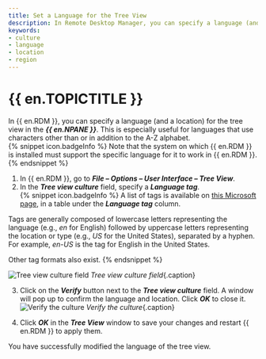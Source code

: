 ```yaml
---
title: Set a Language for the Tree View
description: In Remote Desktop Manager, you can specify a language (and a location) for the tree view in the Navigation Pane.
keywords:
- culture
- language
- location
- region
---
```

# {{ en.TOPICTITLE }} 
In {{ en.RDM }}, you can specify a language (and a location) for the tree view in the ***{{ en.NPANE }}***. This is especially useful for languages that use characters other than or in addition to the A-Z alphabet.  
{% snippet icon.badgeInfo %} 
Note that the system on which {{ en.RDM }} is installed must support the specific language for it to work in {{ en.RDM }}. 
{% endsnippet %} 

1. In {{ en.RDM }}, go to ***File – Options – User Interface – Tree View***.  
2. In the ***Tree view culture*** field, specify a ***Language tag***.  
{% snippet icon.badgeInfo %} 
A list of tags is available on [this Microsoft page](https://learn.microsoft.com/en-us/openspecs/windows_protocols/ms-lcid/a9eac961-e77d-41a6-90a5-ce1a8b0cdb9c), in a table under the ***Language tag*** column.  

Tags are generally composed of lowercase letters representing the language (e.g., *en* for English) followed by uppercase letters representing the location or type (e.g., *US* for the United States), separated by a hyphen. For example, *en-US* is the tag for English in the United States.  

Other tag formats also exist. 
{% endsnippet %}

![Tree view culture field](/img/en/kb/KB2110.png) 
*Tree view culture field*{.caption}  

3. Click on the ***Verify*** button next to the ***Tree view culture*** field. A window will pop up to confirm the language and location. Click ***OK*** to close it.  
![Verify the culture](/img/en/kb/KB2111.png) 
*Verify the culture*{.caption}  

4. Click ***OK*** in the ***Tree View*** window to save your changes and restart {{ en.RDM }} to apply them.  

You have successfully modified the language of the tree view.  


